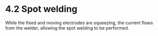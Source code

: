 ﻿# 4.2 Spot welding

While the fixed and moving electrodes are squeezing, the current flows from the welder, allowing the spot welding to be performed.
